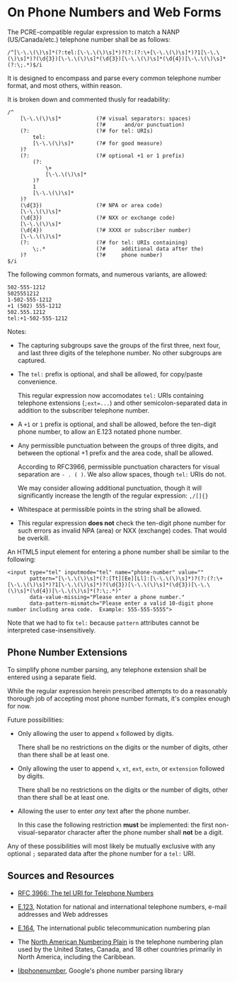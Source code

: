 # On Phone Numbers and Web Forms

The PCRE-compatible regular expression to match a NANP
(US/Canada/etc.) telephone number shall be as follows:

    /^[\-\.\(\)\s]*(?:tel:[\-\.\(\)\s]*)?(?:(?:\+[\-\.\(\)\s]*)?1[\-\.\(\)\s]*)?(\d{3})[\-\.\(\)\s]*(\d{3})[\-\.\(\)\s]*(\d{4})[\-\.\(\)\s]*(?:\;.*)$/i

It is designed to encompass and parse every common telephone number
format, and most others, within reason.

It is broken down and commented thusly for readability:

    /^
        [\-\.\(\)\s]*           (?# visual separators: spaces)
                                (?#      and/or punctuation)
        (?:                     (?# for tel: URIs)
            tel:
            [\-\.\(\)\s]*       (?# for good measure)
        )?
        (?:                     (?# optional +1 or 1 prefix)
            (?:
                \+
                [\-\.\(\)\s]*
            )?
            1
            [\-\.\(\)\s]*
        )?
        (\d{3})                 (?# NPA or area code)
        [\-\.\(\)\s]*
        (\d{3})                 (?# NXX or exchange code)
        [\-\.\(\)\s]*
        (\d{4})                 (?# XXXX or subscriber number)
        [\-\.\(\)\s]*
        (?:                     (?# for tel: URIs containing)
            \;.*                (?#     additional data after the)
        )?                      (?#     phone number)
    $/i

The following common formats, and numerous variants, are allowed:

    502-555-1212
    5025551212
    1-502-555-1212
    +1 (502) 555-1212
    502.555.1212
    tel:+1-502-555-1212

Notes:

-   The capturing subgroups save the groups of the first three, next
    four, and last three digits of the telephone number.  No other
    subgroups are captured.

-   The `tel:` prefix is optional, and shall be allowed, for
    copy/paste convenience.

    This regular expression now accomodates `tel:` URIs containing
    telephone extensions (`;ext=...`) and other semicolon-separated
    data in addition to the subscriber telephone number.

-   A `+1` or `1` prefix is optional, and shall be allowed, before the
    ten-digit phone number, to allow an E.123 notated phone number.

-   Any permissible punctuation between the groups of three digits,
    and between the optional +1 prefix and the area code, shall be
    allowed.

    According to RFC3966, permissible punctuation characters for
    visual separation are `- . ( )`.  We also allow spaces, though
    `tel:` URIs do not.

    We may consider allowing additional punctuation, though it will
    significantly increase the length of the regular expression:
    `,/[]{}`

-   Whitespace at permissible points in the string shall be allowed.

-   This regular expression **does not** check the ten-digit phone
    number for such errors as invalid NPA (area) or NXX (exchange)
    codes.  That would be overkill.

An HTML5 input element for entering a phone number shall be similar to
the following:

    <input type="tel" inputmode="tel" name="phone-number" value=""
           pattern="[\-\.\(\)\s]*(?:[Tt][Ee][Ll]:[\-\.\(\)\s]*)?(?:(?:\+[\-\.\(\)\s]*)?1[\-\.\(\)\s]*)?(\d{3})[\-\.\(\)\s]*(\d{3})[\-\.\(\)\s]*(\d{4})[\-\.\(\)\s]*(?:\;.*)"
           data-value-missing="Please enter a phone number."
           data-pattern-mismatch="Please enter a valid 10-digit phone number including area code.  Example: 555-555-5555">

Note that we had to fix `tel:` because `pattern` attributes cannot be
interpreted case-insensitively.

## Phone Number Extensions

To simplify phone number parsing, any telephone extension shall be
entered using a separate field.

While the regular expression herein prescribed attempts to do a
reasonably thorough job of accepting most phone number formats, it's
complex enough for now.

Future possibilities:

-   Only allowing the user to append `x` followed by digits.

    There shall be no restrictions on the digits or the number of
    digits, other than there shall be at least one.

-   Only allowing the user to append `x`, `xt`, `ext`, `extn`, or
    `extension` followed by digits.

    There shall be no restrictions on the digits or the number of
    digits, other than there shall be at least one.

-   Allowing the user to enter *any* text after the phone number.

    In this case the following restriction **must** be implemented:
    the first non-visual-separator character after the phone number
    shall **not** be a digit.

Any of these possibilities will most likely be mutually exclusive with
any optional `;` separated data after the phone number for a `tel:`
URI.

## Sources and Resources

-   [RFC 3966: The tel URI for Telephone Numbers](https://tools.ietf.org/html/rfc3966)

-   [E.123](https://en.wikipedia.org/wiki/E.123), Notation for national and international telephone numbers, e-mail addresses and Web addresses

-   [E.164](https://en.wikipedia.org/wiki/E.164), The international public telecommunication numbering plan

-   The
    [North American Numbering Plain](https://en.wikipedia.org/wiki/North_American_Numbering_Plan) is
    the telephone numbering plan used by the United States, Canada,
    and 18 other countries primarily in North America, including the
    Caribbean.

-   [libphonenumber](https://github.com/googlei18n/libphonenumber),
    Google's phone number parsing library
